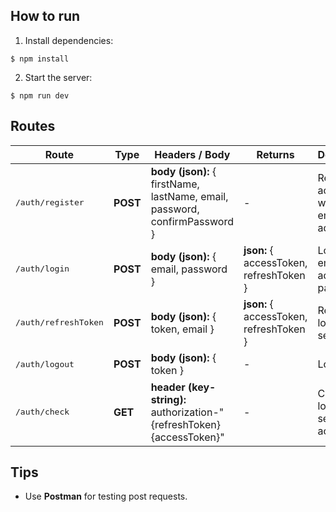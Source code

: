 ## How to run

1. Install dependencies:

```console
$ npm install
```

2. Start the server:

```console
$ npm run dev
```

## Routes

<table >
<thead>
  <tr>
    <th>Route</span></th>
    <th>Type</th>
    <th>Headers / Body</th>
    <th>Returns</th>
    <th>Description</th>
  </tr>
</thead>
<tbody>
  <tr>
    <td ><pre>/auth/register</pre></td>
    <td ><b>POST</b></td>
    <td > <b>body (json):</b> { firstName, lastName, email, password, confirmPassword }</td>
    <td > - </td>
    <td > Register an account with an email adress</td>
  </tr>
  <tr>
    <td ><pre>/auth/login</pre></td>
    <td ><b>POST</b></td>
    <td > <b>body (json):</b> { email, password }</td>
    <td > <b>json:</b> { accessToken, refreshToken }</td>
    <td > Login with email adress and password.</td>
  </tr>
  <tr>
    <td ><pre>/auth/refreshToken</pre></td>
    <td ><b>POST</b></td>
    <td > <b>body (json):</b> { token, email }</td>
    <td > <b>json:</b> { accessToken, refreshToken }</td>
    <td > Refresh login session </td>
  </tr>
  <tr>
    <td ><pre>/auth/logout</pre></td>
    <td ><b>POST</b></td>
    <td > <b>body (json):</b> { token }</td>
    <td >-</td>
    <td > Logout </td>
  </tr>
  <tr>
    <td ><pre>/auth/check</pre></td>
    <td ><b>GET</b></td>
    <td > <b>header (key-string):</b> authorization-"{refreshToken} {accessToken}"</td>
    <td >-</td>
    <td > Check if login session is active </td>
  </tr>
</tbody>
</table>


## Tips

- Use **Postman** for testing post requests.
